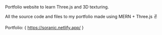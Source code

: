 Portfolio website to learn Three.js and 3D texturing. 

All the source code and files to my portfolio made using MERN + Three.js ✌️ 

Portfolio: {  https://soranic.netlify.app/  }
